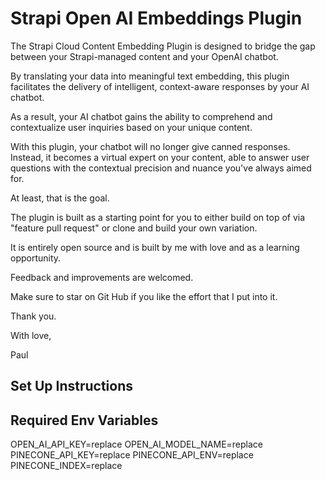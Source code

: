 # Strapi Open AI Embeddings Plugin

The Strapi Cloud Content Embedding Plugin is designed to bridge the gap between your Strapi-managed content and your OpenAI chatbot. 

By translating your data into meaningful text embedding, this plugin facilitates the delivery of intelligent, context-aware responses by your AI chatbot.

As a result, your AI chatbot gains the ability to comprehend and contextualize user inquiries based on your unique content.

With this plugin, your chatbot will no longer give canned responses. Instead, it becomes a virtual expert on your content, able to answer user questions with the contextual precision and nuance you've always aimed for. 

At least, that is the goal.   

The plugin is built as a starting point for you to either build on top of via "feature pull request" or clone and build your own variation.  

It is entirely open source and is built by me with love and as a learning opportunity.  

Feedback and improvements are welcomed.

Make sure to star on Git Hub if you like the effort that I put into it.

Thank you.

With love,

Paul

## Set Up Instructions

## Required Env Variables

OPEN_AI_API_KEY=replace
OPEN_AI_MODEL_NAME=replace
PINECONE_API_KEY=replace
PINECONE_API_ENV=replace
PINECONE_INDEX=replace

